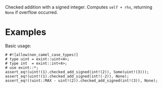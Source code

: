 Checked addition with a signed integer. Computes `self + rhs`,
returning `None` if overflow occurred.

# Examples

Basic usage:

```
# #![allow(non_camel_case_types)]
# type uint = exint::uint<4>;
# type int  = exint::int<4>;
# use exint::*;
assert_eq!(uint!(1).checked_add_signed(int!(2)), Some(uint!(3)));
assert_eq!(uint!(1).checked_add_signed(int!(-2)), None);
assert_eq!((uint::MAX - uint!(2)).checked_add_signed(int!(3)), None);
```
